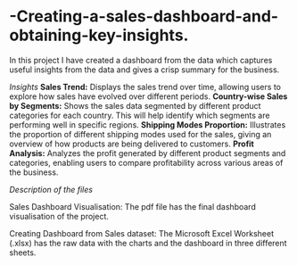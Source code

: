 # -Creating-a-sales-dashboard-and-obtaining-key-insights.

In this project I have created a dashboard from the data which captures useful insights from the data and gives a crisp summary for the business.

*Insights*
**Sales Trend:** Displays the sales trend over time, allowing users to explore how sales have evolved over different periods.
**Country-wise Sales by Segments:** Shows the sales data segmented by different product categories for each country. This will help identify which segments are performing well in specific regions.
**Shipping Modes Proportion:** Illustrates the proportion of different shipping modes used for the sales, giving an overview of how products are being delivered to customers.
**Profit Analysis:** Analyzes the profit generated by different product segments and categories, enabling users to compare profitability across various areas of the business.

*Description of the files*

Sales Dashboard Visualisation: The pdf file has the final dashboard visualisation of the project.

Creating Dashboard from Sales dataset: The Microsoft Excel Worksheet (.xlsx) has the raw data with the charts and the dashboard in three different sheets.
